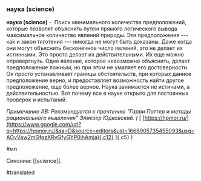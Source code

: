 ### наука (science)

**наука (science)** -  Поиск минимального количества предположений, которые позволят объяснить путем прямого логического вывода максимальное количество явлений природы. Эти предположения --- как и закон тяготения --- никогда не могут быть доказаны. Даже когда они могут объяснить бесконечное число явлений, это не делает их истинными. Это просто делает их действительными. Их еще можно опровергнуть. Одно явление, которое невозможно объяснить, делает предположение ложным, но при этом не умаляет его достоверности. Он просто устанавливает границы обстоятельств, при которых данное предположение верно, и предоставляет возможность найти другое предположение, еще более верное. Наука занимается не истинами, а действительностью. Вот почему все в науке открыто для постоянных проверок и испытаний.

*Примечание АВ: Рекомендуется к прочтению "Гарри Поттер и методы рационального мышления" Элиезер Юдковский. (* [ [https://hpmor.ru/](https://www.google.com/url?q=https://hpmor.ru/&sa=D&source=editors&ust=1666905735455093&usg=AOvVaw2mGfgzXRvGfyGYP0ihAmja){.c12} ]{.c5} *)*

#мп

Синоним: [[science]].

#translated
